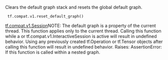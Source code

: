 
Clears the default graph stack and resets the global default graph.

```
 tf.compat.v1.reset_default_graph()
```
[tf.compat.v1.Session](https://www.tensorflow.org/api_docs/python/tf/compat/v1/Session)NOTE: The default graph is a property of the current thread. This function applies only to the current thread. Calling this function while a  or tf.compat.v1.InteractiveSession is active will result in undefined behavior. Using any previously created tf.Operation or tf.Tensor objects after calling this function will result in undefined behavior. Raises: AssertionError: If this function is called within a nested graph.

